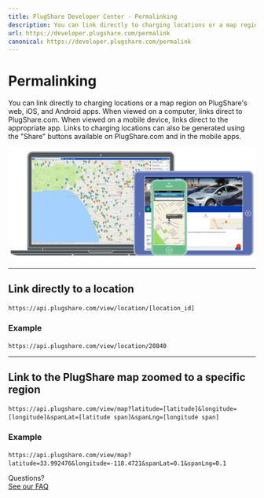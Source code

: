 ```yaml
---
title: PlugShare Developer Center - Permalinking
description: You can link directly to charging locations or a map region on PlugShare's web, iOS, and Android apps.
url: https://developer.plugshare.com/permalink
canonical: https://developer.plugshare.com/permalink
---
```

# Permalinking

You can link directly to charging locations or a map region on PlugShare's web, iOS, and Android apps. When viewed on a computer, links direct to PlugShare.com. When viewed on a mobile device, links direct to the appropriate app.
Links to charging locations can also be generated using the "Share" buttons available on PlugShare.com and in the mobile apps.

<img src="devices.png">

<hr>

## Link directly to a location

`https://api.plugshare.com/view/location/[location_id]`

### Example

`https://api.plugshare.com/view/location/20840`

<hr>

## Link to the PlugShare map zoomed to a specific region

`https://api.plugshare.com/view/map?latitude=[latitude]&longitude=[longitude]&spanLat=[latitude span]&spanLng=[longitude span]`

### Example

`https://api.plugshare.com/view/map?latitude=33.992476&longitude=-118.4721&spanLat=0.1&spanLng=0.1`

<div id="cta">
  <div class="prompt">
    Questions?
  </div>
  <a href="https://recargo.freshdesk.com/support/solutions/folders/29000052288">
    <div class="button">
      See our FAQ
    </div>
  </a>
</div>